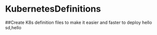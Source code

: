 # KubernetesDefinitions

##Create K8s definition files to make it easier and faster to deploy
hello
sd,hello
